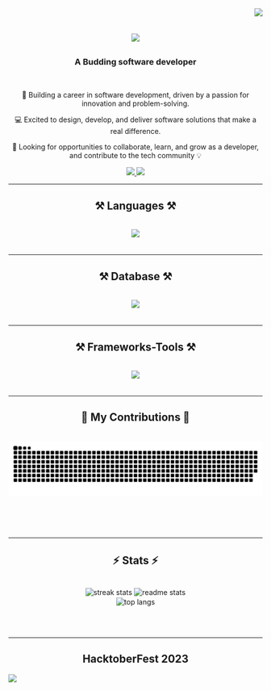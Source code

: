 <img align="right" src="https://visitor-badge.laobi.icu/badge?page_id=AnkitKumar-1703.visitor-badge&left_color=red&right_color=green&left_text=Hello%20Visitors" />

<h1 align="center">
    <img src="https://readme-typing-svg.herokuapp.com/?font=Righteous&size=35&center=true&vCenter=true&width=500&height=70&duration=4000&lines=Hi+There!+👋;+I'm+Ankit+Kumar+!;" />
</h1>

<h3 align="center">A Budding software developer</h3>

<br/>

<div align="center">
 
 🚀 Building a career in software development, driven by a passion for innovation and problem-solving.
 
 💻 Excited to design, develop, and deliver software solutions that make a real difference.

🤝 Looking for opportunities to collaborate, learn, and grow as a developer, and contribute to the tech community 💡


 </div>
 
<div align="center"> 
  <a href="mailto:contactankit1234@gmail.com">
    <img src="https://img.shields.io/badge/Gmail-333333?style=for-the-badge&logo=gmail&logoColor=red" />
  </a>
  <a href="https://www.linkedin.com/in/ankit-kumar-39704b227/" >
    <img src="https://img.shields.io/badge/LinkedIn-0077B5?style=for-the-badge&logo=linkedin&logoColor=white"  />
  </a>
 
</div>

 <hr/>
 
<h2 align="center">⚒️ Languages ⚒️</h2>
<br/>
<div align="center">
    <img src="https://skillicons.dev/icons?i=cpp,python,c,js,html,css,ts" /><br>
</div>

<br/>
<hr/>
<h2 align="center">⚒️ Database ⚒️</h2>
<br/>
<div align="center">
    <img src="https://skillicons.dev/icons?i=mongodb,prisma,mysql,postgres" /><br>
</div>

<br/>
<hr/>
<h2 align="center">⚒️ Frameworks-Tools ⚒️</h2>
<br/>
<div align="center">
    <img src="https://skillicons.dev/icons?i=vscode,git,github,bash,bootstrap,docker,express,nextjs,nodejs,npm,postman,react,tailwind,vercel,&perline=7" /><br>
</div>

<br/>
<hr/>


<div align="center">
  <h2>🐍 My Contributions 🐍</h2>
  <br>
  <img alt="snake eating my contributions" src="https://raw.githubusercontent.com/AnkitKumar-1703/AnkitKumar-1703/output/github-contribution-grid-snake.svg" />
  
  <br/><br/><br/>
</div>

<hr/>

<h2 align="center">⚡ Stats ⚡</h2>
<br>
<div align=center>
  <img width=390 src="https://streak-stats.demolab.com?user=AnkitKumar-1703&theme=blueberry-duo&count_private=true&theme=react&border_radius=10" alt="streak stats"/>
  <img width=390 src="https://github-readme-stats.vercel.app/api?username=AnkitKumar-1703&count_private=true&show_icons=true&theme=react&rank_icon=github&border_radius=10" alt="readme stats" />
  <br/>
  <img width=325 align="center" src="https://github-readme-stats.vercel.app/api/top-langs/?username=AnkitKumar-1703&hide=HTML&langs_count=8&layout=compact&theme=react&border_radius=10&size_weight=0.5&count_weight=0.5&exclude_repo=github-readme-stats" alt="top langs" />
</div>

<br/><br/>

<hr/>

<h2 align="center">HacktoberFest 2023 </h2>

[![](https://holopin.me/captain_ankit)](https://holopin.io/@captain_ankit)

